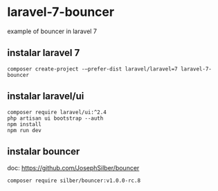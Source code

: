 # laravel-7-bouncer
example of bouncer in laravel 7


## instalar laravel 7
```
composer create-project -–prefer-dist laravel/laravel=7 laravel-7-bouncer
```


## instalar laravel/ui
```
composer require laravel/ui:^2.4
php artisan ui bootstrap --auth
npm install
npm run dev
```

## instalar bouncer
doc: https://github.com/JosephSilber/bouncer
```
composer require silber/bouncer:v1.0.0-rc.8
```
